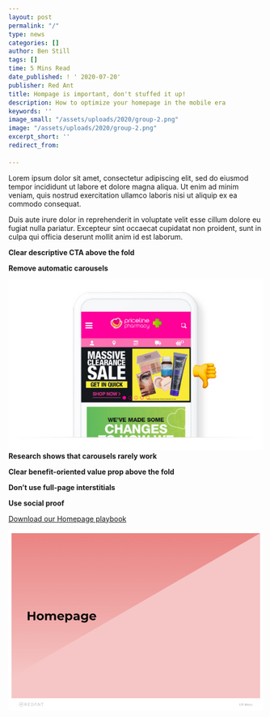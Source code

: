 ```yaml
---
layout: post
permalink: "/"
type: news
categories: []
author: Ben Still
tags: []
time: 5 Mins Read
date_published: ! ' 2020-07-20'
publisher: Red Ant
title: Hompage is important, don't stuffed it up!
description: How to optimize your homepage in the mobile era
keywords: ''
image_small: "/assets/uploads/2020/group-2.png"
image: "/assets/uploads/2020/group-2.png"
excerpt_short: ''
redirect_from:

---
```

Lorem ipsum dolor sit amet, consectetur adipiscing elit, sed do eiusmod tempor incididunt ut labore et dolore magna aliqua. Ut enim ad minim veniam, quis nostrud exercitation ullamco laboris nisi ut aliquip ex ea commodo consequat.

Duis aute irure dolor in reprehenderit in voluptate velit esse cillum dolore eu fugiat nulla pariatur. Excepteur sint occaecat cupidatat non proident, sunt in culpa qui officia deserunt mollit anim id est laborum.

**Clear descriptive CTA above the fold**

**Remove automatic carousels**

![](/assets/uploads/2020/group2.jpg)**Research shows that carousels rarely work**

**Clear benefit-oriented value prop above the fold**

**Don’t use full-page interstitials**

**Use social proof**

[Download our Homepage playbook](pdf)

![](/assets/uploads/2020/homepage.png)